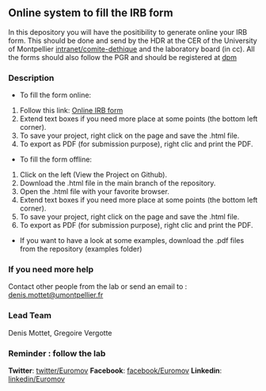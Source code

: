 ## Online system to fill the IRB form

In this depository you will have the positibility to generate online your IRB form. This should be done and send by the HDR at the CER of the University of Montpellier [intranet/comite-dethique](https://cas.umontpellier.fr/cas/login?service=https://intranet.umontpellier.fr/comite-dethique-de-la-recherche/) and the laboratory board (in cc). All the forms should also follow the PGR and should be registered at [dpm](https://dmp.opidor.fr)

### Description
- To fill the form online:
1. Follow this link: [Online IRB form](http://htmlpreview.github.io/?https://github.com/gvergotte/irbeuromov/blob/main/irbonline_v1.html)
2. Extend text boxes if you need more place at some points (the bottom left corner).
3. To save your project, right click on the page and save the .html file. 
4. To export as PDF (for submission purpose), right clic and print the PDF.

- To fill the form offline:
1. Click on the left (View the Project on Github).
2. Download the .html file in the main branch of the repository. 
3. Open the .html file with your favorite browser.
4. Extend text boxes if you need more place at some points (the bottom left corner).
5. To save your project, right click on the page and save the .html file. 
6. To export as PDF (for submission purpose), right clic and print the PDF.

- If you want to have a look at some examples, download the .pdf files from the repository (examples folder)

### If you need more help
Contact other people from the lab or send an email to : denis.mottet@umontpellier.fr

### Lead Team
Denis Mottet, Gregoire Vergotte

### Reminder : follow the lab

**Twitter**: [twitter/Euromov](https://twitter.com/EuroMov)
**Facebook**: [facebook/Euromov](https://www.facebook.com/EuroMov)
**Linkedin**: [linkedin/Euromov](https://www.linkedin.com/company/euromov-digital-health-in-motion/)





<!---
## Welcome to GitHub webpages

You can use the [editor on GitHub](https://github.com/smonterohdz/smonterohdz.github.io/edit/main/index.md) to maintain and preview the content for your website in Markdown files.


### Markdown

Markdown is a lightweight and easy-to-use syntax for styling your writing. It includes conventions for

```markdown
Syntax highlighted code block

# Header 1
## Header 2
### Header 3

- Bulleted
- List

1. Numbered
2. List

**Bold** and _Italic_ and `Code` text

[Link](url) and ![Image](src)
```

For more details see [Basic writing and formatting syntax](https://docs.github.com/en/github/writing-on-github/getting-started-with-writing-and-formatting-on-github/basic-writing-and-formatting-syntax).

### Jekyll Themes

Your Pages site will use the layout and styles from the Jekyll theme you have selected in your [repository settings](https://github.com/smonterohdz/smonterohdz.github.io/settings/pages). The name of this theme is saved in the Jekyll `_config.yml` configuration file.

### Support or Contact

Having trouble with Pages? Check out our [documentation](https://docs.github.com/categories/github-pages-basics/) or [contact support](https://support.github.com/contact) and we’ll help you sort it out.
-->
